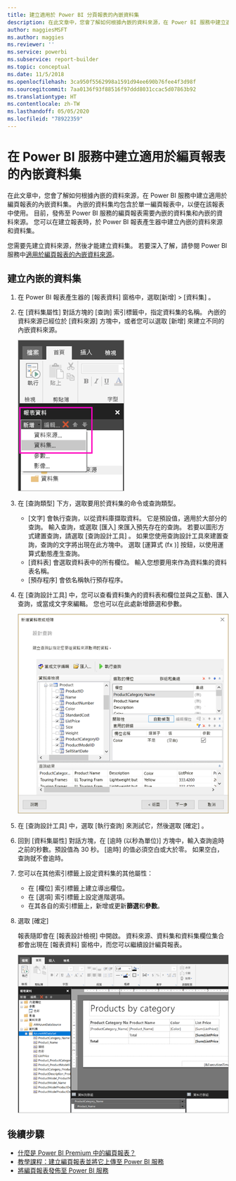 ```yaml
---
title: 建立適用於 Power BI 分頁報表的內嵌資料集
description: 在此文章中，您會了解如何根據內嵌的資料來源，在 Power BI 服務中建立適用於編頁報表的內嵌資料集。
author: maggiesMSFT
ms.author: maggies
ms.reviewer: ''
ms.service: powerbi
ms.subservice: report-builder
ms.topic: conceptual
ms.date: 11/5/2018
ms.openlocfilehash: 3ca950f5562998a1591d94ee690b76fee4f3d98f
ms.sourcegitcommit: 7aa0136f93f88516f97ddd8031ccac5d07863b92
ms.translationtype: HT
ms.contentlocale: zh-TW
ms.lasthandoff: 05/05/2020
ms.locfileid: "78922359"
---
```

# <a name="create-an-embedded-dataset-for-a-paginated-report-in-the-power-bi-service"></a>在 Power BI 服務中建立適用於編頁報表的內嵌資料集

在此文章中，您會了解如何根據內嵌的資料來源，在 Power BI 服務中建立適用於編頁報表的內嵌資料集。 內嵌的資料集均包含於單一編頁報表中，以便在該報表中使用。 目前，發佈至 Power BI 服務的編頁報表需要內嵌的資料集和內嵌的資料來源。 您可以在建立報表時，於 Power BI 報表產生器中建立內嵌的資料來源和資料集。 

您需要先建立資料來源，然後才能建立資料集。 若要深入了解，請參閱 Power BI 服務中[適用於編頁報表的內嵌資料來源](paginated-reports-embedded-data-source.md)。
  
## <a name="create-an-embedded-dataset"></a>建立內嵌的資料集
  
1. 在 Power BI 報表產生器的 [報表資料] 窗格中，選取[新增]   > [資料集]  。

1. 在 [資料集屬性]  對話方塊的 [查詢]  索引標籤中，指定資料集的名稱。 內嵌的資料來源已經位於 [資料來源]  方塊中，或者您可以選取 [新增]  來建立不同的內嵌資料來源。
 
   ![新增資料集](media/paginated-reports-create-embedded-dataset/power-bi-paginated-new-dataset.png)  

3. 在 [查詢類型]  下方，選取要用於資料集的命令或查詢類型。 
    - [文字]  會執行查詢，以從資料庫擷取資料。 它是預設值，適用於大部分的查詢。 輸入查詢，或選取 [匯入]  來匯入預先存在的查詢。 若要以圖形方式建置查詢，請選取 [查詢設計工具]  。 如果您使用查詢設計工具來建置查詢，查詢的文字將出現在此方塊中。 選取 [運算式  (fx  )] 按鈕，以使用運算式動態產生查詢。 
    - [資料表]  會選取資料表中的所有欄位。 輸入您想要用來作為資料集的資料表名稱。
    - [預存程序]  會依名稱執行預存程序。

4. 在 [查詢設計工具] 中，您可以查看資料集內的資料表和欄位並與之互動、匯入查詢，或當成文字來編輯。 您也可以在此處新增篩選和參數。 

    ![查詢設計工具](media/paginated-reports-create-embedded-dataset/power-bi-paginated-embedded-dataset-edit-query.png)

5. 在 [查詢設計工具] 中，選取 [執行查詢]  來測試它，然後選取 [確定]  。

1. 回到 [資料集屬性] 對話方塊，在 [逾時 (以秒為單位)]  方塊中，輸入查詢逾時之前的秒數。預設值為 30 秒。 [逾時]  的值必須空白或大於零。 如果空白，查詢就不會逾時。

7.  您可以在其他索引標籤上設定資料集的其他屬性：
    - 在 [欄位]  索引標籤上建立導出欄位。
    - 在 [選項]  索引標籤上設定進階選項。
    - 在其各自的索引標籤上，新增或更新**篩選**和**參數**。

8. 選取 [確定] 
 
   報表隨即會在 [報表設計檢視] 中開啟。 資料來源、資料集和資料集欄位集合都會出現在 [報表資料] 窗格中，而您可以繼續設計編頁報表。  

    ![[報表設計檢視] 中的資料集](media/paginated-reports-create-embedded-dataset/power-bi-paginated-embedded-dataset-report-design-view.png) 
 
## <a name="next-steps"></a>後續步驟 

- [什麼是 Power BI Premium 中的編頁報表？](paginated-reports-report-builder-power-bi.md)  
- [教學課程：建立編頁報表並將它上傳至 Power BI 服務](paginated-reports-quickstart-aw.md)
- [將編頁報表發佈至 Power BI 服務](paginated-reports-save-to-power-bi-service.md)

